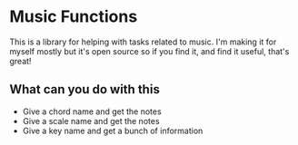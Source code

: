 # Music Functions

This is a library for helping with tasks related to music. I'm making it for myself mostly but it's open source so if you find it, and find it useful, that's great!

## What can you do with this

- Give a chord name and get the notes
- Give a scale name and get the notes
- Give a key name and get a bunch of information
